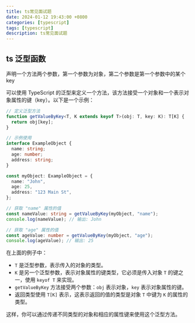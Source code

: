 ```yaml
---
title: ts常见面试题
date: 2024-01-12 19:43:00 +0800
categories: [typescript]
tags: [typescript]
description: ts常见面试题
---
```


## ts 泛型函数
声明一个方法两个参数，第一个参数为对象，第二个参数是第一个参数中的某个key

可以使用 TypeScript 的泛型来定义一个方法，该方法接受一个对象和一个表示对象属性的键（key）。以下是一个示例：

```typescript
// 定义泛型方法
function getValueByKey<T, K extends keyof T>(obj: T, key: K): T[K] {
  return obj[key];
}

// 示例使用
interface ExampleObject {
  name: string;
  age: number;
  address: string;
}

const myObject: ExampleObject = {
  name: "John",
  age: 25,
  address: "123 Main St",
};

// 获取 "name" 属性的值
const nameValue: string = getValueByKey(myObject, "name");
console.log(nameValue); // 输出: John

// 获取 "age" 属性的值
const ageValue: number = getValueByKey(myObject, "age");
console.log(ageValue); // 输出: 25
```

在上面的例子中：

- `T` 是泛型参数，表示传入的对象的类型。
- `K` 是另一个泛型参数，表示对象属性的键类型，它必须是传入对象 `T` 的键之一，使用 `keyof T` 来实现。
- `getValueByKey` 方法接受两个参数：`obj` 表示对象，`key` 表示对象属性的键。
- 返回类型使用 `T[K]` 表示，这表示返回的值的类型是对象 `T` 中键为 `K` 的属性的类型。

这样，你可以通过传递不同类型的对象和相应的属性键来使用这个泛型方法。
